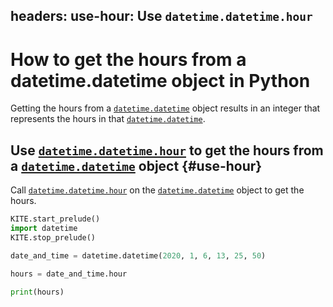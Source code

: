 headers:
  use-hour: Use `datetime.datetime.hour`
---
# How to get the hours from a datetime.datetime object in Python
Getting the hours from a [`datetime.datetime`](kite-sym:datetime.datetime) object results in an integer that represents the hours in that [`datetime.datetime`](kite-sym:datetime.datetime).

## Use [`datetime.datetime.hour`](kite-sym:datetime.datetime.hour) to get the hours from a [`datetime.datetime`](kite-sym:datetime.datetime) object {#use-hour}
Call [`datetime.datetime.hour`](kite-sym:datetime.datetime.hour) on the [`datetime.datetime`](kite-sym:datetime.datetime) object to get the hours.
```python
KITE.start_prelude()
import datetime
KITE.stop_prelude()

date_and_time = datetime.datetime(2020, 1, 6, 13, 25, 50)

hours = date_and_time.hour

print(hours)
```
